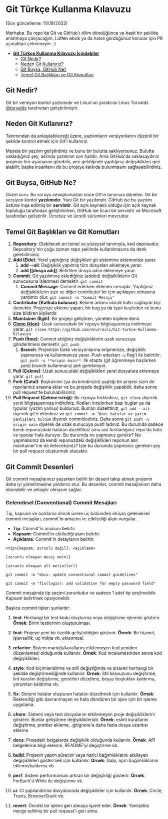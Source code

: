# **Git Türkçe Kullanma Kılavuzu**

(Son güncelleme: 11/08/2022)

Merhaba. Bu repo'da Git ve GitHub'ı dilim döndüğünce ve basit bir şekilde anlatmaya çalışacağım. Lütfen eksik ya da hatalı gördüğünüz konular için PR açmaktan çekinmeyin. :)

- [**Git Türkçe Kullanma Kılavuzu İçindekiler**](#git-t%C3%BCrk%C3%A7e-kullanma-k%C4%B1lavuzu)
  - [Git Nedir?](#git-nedir)
  - [Neden Git Kullanırız?](#neden-git-kullanırız)
  - [Git Buysa, GitHub Ne?](#git-buysa-github-ne)
  - [Temel Git Başlıkları ve Git Komutları](#temel-git-başlıkları-ve-git-komutları)

## Git Nedir?

Git bir versiyon kontol yazılımıdır ve Linux'un yaratıcısı Linus Torvalds [@torvalds](https://github.com/torvalds) tarafından geliştirilmiştir.

## Neden Git Kullanırız?

Tanımından da anlaşılabileceği üzere, yazılımların versiyonlarını düzenli bir şekilde kontrol etmek için Git'i kullanırız.

Mesela bir yazılım geliştirdiniz ve bunu bir bulutta saklıyorsunuz. Bulutta sakladığınız şey, aslında yazılımın son halidir. Ama GitHub'da saklasaydınız projenin her aşamasını görebilir, yeri geldiğinde yaptığınız değişiklikleri geri alabilir, başka insanların da bu projeye katkıda bulunmasını sağlayabilirdiniz.

## Git Buysa, GitHub Ne?

Güzel soru. Bu soruyu cevaplamadan önce Git'in tanımına dönelim: Git bir versiyon kontol **yazılımıdır**. Yani Git bir yazılımdır. GitHub ise bu yazılım üstüne inşa edilmiş bir **servistir**. Git açık kaynaklı olduğu için açık kaynak topluluğu tarafından geliştirilirken, GitHub ise ticari bir servistir ve Microsoft tarafından geliştirilir. Ücretsiz ve ücretli sürümleri mevcuttur.

## Temel Git Başlıkları ve Git Komutları

1. **Repository**: Olabilecek en temel ve yüzeysel tanımıyla, kod deposudur. Repository'nin çoğu zaman repo şeklinde kullanılmasına da denk gelebilirsiniz.
2. **Add (Ekle)**: Yerel yaptığınız değişikleri git sistemine eklemenize yarar.
   1. **add --all**: Değişiklik yapılmış tüm dosyaları eklemeye yarar.
   2. **add [[dosya adı]]**: Belirtilen dosya adını eklemeye yarar.
3. **Commit**: Git yazılımına eklediğiniz (added) değişikliklerin Git sunucusuna işlenmesi demektir. `git commit`
   1. **Commit Message**: Commit ederken eklenen mesajdır. Yaptığınız değişikliklerin size ve diğer contributor'ler için açıklayıcı olmasına yardımcı olur. `git commit -m "Commit Mesajı"`
4. **Contributor (Katkıda bulunan)**: Kelime anlamı olarak katkı sağlayan kişi demektir. Projenize ekleme yapan, bir bug ya da typo keşfeden ve bunu size bildiren kişilerdir.
5. **Maintainer (İlgili)**: Bir projeyi geliştiren, yöneten kişilere denir.
6. [**Clone (klon)**](https://github.com/onurravli/Git-Turkce-Kullanma-Kilavuzu/blob/main/git-clone.md#git-clone): Uzak sunucudaki bir repoyu bilgisayarınıza indirmeye yarar. `git clone https://github.com/onurravli/Git-Turkce-Kullanma-Kilavuzu`
7. **Push (İtme)**: Commit ettiğiniz değişikliklerin uzak sunucuya gönderilmesi demektir. `git push`
   1. **Branch**: Projenizin farklı versiyonlarına erişmenize, değişiklik yapmanıza ve kullanmanıza yarar. Push ederken `-u` flag'i ile belirtilir: `git push -u **origin main**`. İlk etapta (git öğrenmeye başlarken yani) branch kullanmanız pek gerekmiyor.
8. **Pull (Çekme)**: Uzak sunucudaki değişiklikleri yerel dosyalara eklemeye yarar. `git pull`
9. **Fork (Çatal)**: Başkasının (ya da kendinizin) yaptığı bir projeyi sizin de repolarınız arasına ekler ve bu projede değişiklik yapabilir, daha sonra pull request'te bulunabilirsiniz.
10. **Pull Request (Çekme isteği)**: Bir repoyu forkladınız, `git clone` diyerek yerel bilgisayarınıza indirdiniz. Kodları incelerken bazı buglar ya da typolar (yazım yanlışı) buldunuz. Bunları düzelttiniz, `git add --all` diyerek git'e eklediniz ve `git commit -m "Bazı hatalar ve yazım yanlışları buldum` diyerek commitlediniz. Daha sonra `git push -u origin main` diyerek de uzak sunucuya push'ladınız. Bu durumda sadece kendi reponuzdaki hataları düzelttiniz ama asıl forkladığınız repo'da hata ve typolar hala duruyor. Bu durumda ne yapmanız gerekir? Ne yapmalısınız da kendi reponuzdaki değişiklikleri reponun asıl maintainer'ine de ileteceksiniz? İşte bu durumda yapmanız gereken şey bir pull request oluşturmak olacaktır.

## Git Commit Desenleri

Git commit mesajlarınızı yazarken belirli bir deseni takip etmek projenin daha iyi yönetilmesine yardımcı olur. Bu desenler, commit mesajlarının daha okunabilir ve anlaşılır olmasını sağlar.

### Geleneksel (Conventional) Commit Mesajları

Tip, kapsam ve açıklama olmak üzere üç bölümden oluşan geleneksel commit mesajları, commit'in amacını ve etkilediği alanı vurgular.

- **Tip**: Commit'in amacını belirtir.
- **Kapsam**: Commit'in etkilediği alanı belirtir.
- **Açıklama**: Commit'in detaylarını belirtir.

```shell
<tip>[kapsam, zorunlu değil]: <açıklama>

[zorunlu olmayan mesaj metni]

[zorunlu olmayan alt metin(ler)]
```

```shell
git commit -m "docs: update conventional commit guidelines"
```

```shell
git commit -m "fix(login): add validation for empty password field"
```

Commit mesajında tip seçimi zorunludur ve sadece 1 adet tip seçilmelidir. Kapsam belirtmek opsiyoneldir.

Başlıca commit tipleri şunlardır:

1. **test**: Herhangi bir test kodu oluşturma veya değiştirme işlemini gösterir.
**Örnek**: Birim testlerinin oluşturulması.

2. **feat**: Projeye yeni bir özellik geliştirildiğini gösterir.
**Örnek**: Bir hizmet, işlevsellik, uç nokta vb. eklenmesi.

3. **refactor**: Sistem mantığı/kurallarını etkilemeyen kod yeniden düzenlemesi olduğunda kullanılır.
**Örnek**: Kod incelemesinden sonra kod değişiklikleri.

4. **style**: Kod biçimlendirme ve stili değiştiğinde ve sistemi herhangi bir şekilde değiştirmediğinde kullanılır.
**Örnek**: Stil kılavuzunu değiştirme, lint kuralını değiştirme, girintileri düzeltme, beyaz boşlukları kaldırma, yorumları kaldırma vb.

5. **fix**: Sistemi hatalar oluşturan hataları düzeltmek için kullanılır.
**Örnek**: Beklendiği gibi davranmayan ve hata döndüren bir işlev için bir işleme uygulama.

6. **chore**: Sistemi veya test dosyalarını etkilemeyen proje değişikliklerini gösterir. Bunlar geliştirme değişiklikleridir.
**Örnek**: eslint kurallarını değiştirme, prettier ekleme, .gitignore'a daha fazla dosya uzantısı ekleme

7. **docs**: Projedeki belgelerde değişiklik olduğunda kullanılır.
**Örnek**: API belgelerine bilgi ekleme, README'yi değiştirme vb.

8. **build**: Projenin yapım sürecini veya harici bağımlılıklarını etkileyen değişiklikleri göstermek için kullanılır.
**Örnek**: Gulp, npm bağımlılıklarını ekleme/kaldırma vb.

9. **perf**: Sistem performansını artıran bir değişikliği gösterir.
**Örnek**: ForEach'ü While ile değiştirme vb.

10. **ci**: CI yapılandırma dosyalarında değişiklikler için kullanılır.
**Örnek**: Circle, Travis, BrowserStack vb.

11. **revert**: Önceki bir işlemi geri almaya işaret eder.
**Örnek**: Yanlışlıkla merge edilmiş bir pull request'i geri alma.
